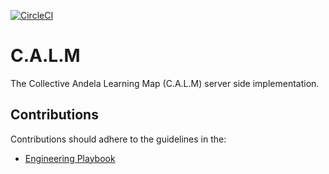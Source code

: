 [![CircleCI](https://circleci.com/gh/andela/learning_map_api.svg?style=svg)](https://circleci.com/gh/andela/learning_map_api)
# C.A.L.M

The Collective Andela Learning Map (C.A.L.M) server side implementation.

## Contributions
Contributions should adhere to the guidelines in the:
- [Engineering Playbook](https://github.com/andela/engineering-playbook/wiki/Conventions)
